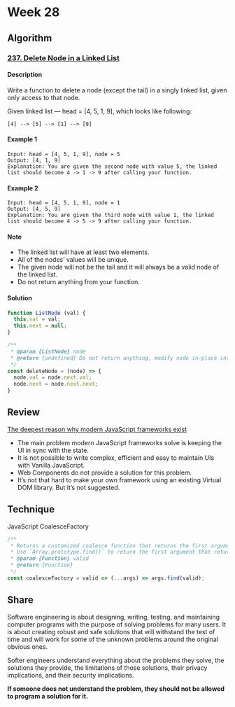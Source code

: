 # Week 28

## Algorithm

### [237. Delete Node in a Linked List](https://leetcode.com/problems/delete-node-in-a-linked-list/)

#### Description

Write a function to delete a node (except the tail) in a singly linked list, given only access to that node.

Given linked list — head = [4, 5, 1, 9], which looks like following:

`[4] --> [5] --> [1] --> [9]`

#### Example 1

```example
Input: head = [4, 5, 1, 9], node = 5
Output: [4, 1, 9]
Explanation: You are given the second node with value 5, the linked list should become 4 -> 1 -> 9 after calling your function.
```

#### Example 2

```example
Input: head = [4, 5, 1, 9], node = 1
Output: [4, 5, 9]
Explanation: You are given the third node with value 1, the linked list should become 4 -> 5 -> 9 after calling your function.
```

#### Note

- The linked list will have at least two elements.
- All of the nodes’ values will be unique.
- The given node will not be the tail and it will always be a valid node of the linked list.
- Do not return anything from your function.

#### Solution

```javascript
function ListNode (val) {
  this.val = val;
  this.next = null;
}

/**
 * @param {ListNode} node
 * @return {undefined} Do not return anything, modify node in-place instead.
 */
const deleteNode = (node) => {
  node.val = node.next.val;
  node.next = node.next.next;
}
```

## Review

[The deepest reason why modern JavaScript frameworks exist](https://medium.com/dailyjs/the-deepest-reason-why-modern-javascript-frameworks-exist-933b86ebc445)

- The main problem modern JavaScript frameworks solve is keeping the UI in sync with the state.
- It is not possible to write complex, efficient and easy to maintain UIs with Vanilla JavaScript.
- Web Components do not provide a solution for this problem.
- It’s not that hard to make your own framework using an existing Virtual DOM library. But it’s not suggested.

## Technique

JavaScript CoalesceFactory

```javascript
/**
 * Returns a customized coalesce function that returns the first argument that returns `true` from the provided argument validation function.
 * Use `Array.prototype.find()` to return the first argument that returns `true` from the provided argument validation function.
 * @param {Function} valid
 * @return {Function}
 */
const coalesceFactory = valid => (...args) => args.find(valid);
```

## Share
Software engineering is about designing, writing, testing, and maintaining computer programs with the purpose of solving problems for many users. It is about creating robust and safe solutions that will withstand the test of time and will work for some of the unknown problems around the original obvious ones.

Softer engineers understand everything about the problems they solve, the solutions they provide, the limitations of those solutions, their privacy implications, and their security implications.

**If someone does not understand the problem, they should not be allowed to program a solution for it.**